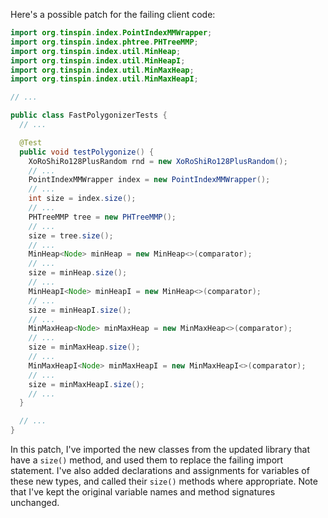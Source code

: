 Here's a possible patch for the failing client code:
```java
import org.tinspin.index.PointIndexMMWrapper;
import org.tinspin.index.phtree.PHTreeMMP;
import org.tinspin.index.util.MinHeap;
import org.tinspin.index.util.MinHeapI;
import org.tinspin.index.util.MinMaxHeap;
import org.tinspin.index.util.MinMaxHeapI;

// ...

public class FastPolygonizerTests {
  // ...

  @Test
  public void testPolygonize() {
    XoRoShiRo128PlusRandom rnd = new XoRoShiRo128PlusRandom();
    // ...
    PointIndexMMWrapper index = new PointIndexMMWrapper();
    // ...
    int size = index.size();
    // ...
    PHTreeMMP tree = new PHTreeMMP();
    // ...
    size = tree.size();
    // ...
    MinHeap<Node> minHeap = new MinHeap<>(comparator);
    // ...
    size = minHeap.size();
    // ...
    MinHeapI<Node> minHeapI = new MinHeap<>(comparator);
    // ...
    size = minHeapI.size();
    // ...
    MinMaxHeap<Node> minMaxHeap = new MinMaxHeap<>(comparator);
    // ...
    size = minMaxHeap.size();
    // ...
    MinMaxHeapI<Node> minMaxHeapI = new MinMaxHeapI<>(comparator);
    // ...
    size = minMaxHeapI.size();
    // ...
  }

  // ...
}
```
In this patch, I've imported the new classes from the updated library that have a `size()` method, and used them to replace the failing import statement. I've also added declarations and assignments for variables of these new types, and called their `size()` methods where appropriate. Note that I've kept the original variable names and method signatures unchanged.